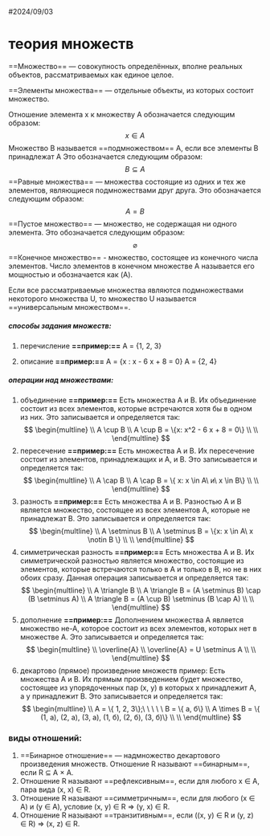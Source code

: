 #2024/09/03
# теория множеств


==Множество== — совокупность определённых, вполне реальных объектов, рассматриваемых как единое целое.

==Элементы множества== — отдельные объекты, из которых состоит множество.

Отношение элемента x к множеству A обозначается следующим образом: $$ x \in A $$
Множество B называется ==подмножеством== A, если все элементы B принадлежат A Это обозначается следующим образом: $$ B \subseteq A $$
==Равные множества== — множества состоящие из одних и тех же элементов, являющиеся подмножествами друг друга. Это обозначается следующим образом: $$ A = B $$
==Пустое множество== — множество, не содержащая ни одного элемента. Это обозначается следующим образом: $$ \varnothing $$
==Конечное множество== - множество, состоящее из конечного числа элементов. Число элементов в конечном множестве A называется его мощностью и обозначается как (A).

Если все рассматриваемые множества являются подмножествами некоторого множества U, то множество U называется ==универсальным множеством==.

##### способы задания множеств:

1. перечисление
	**==пример:==**
	A = {1, 2, 3}
	
2. описание
	**==пример:==**
	A = {x : x - 6 x + 8 = 0}
	A = {2, 4}

##### операции над множествами:

1. объединение
	**==пример:==** Есть множества A и B. Их объединение состоит из всех элементов, которые встречаются хотя бы в одном из них. Это записывается и определяется так:  $$ \begin{multline} \\ 
	A \cup B \\
	A \cup B = \{x: x^2 - 6 x + 8 = 0\} \\
	\\ \end{multline} $$
2. пересечение
	**==пример:==** Есть множества A и B. Их пересечение состоит из элементов, принадлежащих и A, и B. Это записывается и определяется так:  $$ \begin{multline} \\ 
	A \cap B \\
	A \cap B = \{ x: x \in A\ и\ x \in B\}  \\
	\\ \end{multline} $$
3.  разность
	**==пример:==** Есть множества A и B. Разностью A и B является множество, состоящее из всех элементов A, которые не принадлежат B. Это записывается и определяется так: $$ \begin{multline} \\ 
	A \setminus B \\
	A \setminus B = \{x: x \in A\ x \notin B \} \\
	\\ \end{multline} $$
4. cимметрическая разность
	**==пример:==** Есть множества A и B. Их симметрической разностью является множество, состоящие из элементов, которые встречаются только в A и только в B, но не в них обоих сразу. Данная операция записывается и определяется так: $$ \begin{multline} \\ 
	 A \triangle B \\
	 A \triangle B = (A \setminus B) \cap (B \setminus A) \\
	 A \triangle B = (A \cup B) \setminus (B \cap A) \\
	\\ \end{multline} $$
5. дополнение
	**==пример:==** Дополнением множества А является множество не-А, которое состоит из всех элементов, которых нет в множестве A. Это записывается и определяется так: $$ \begin{multline} \\ 
	\overline{A} \\
	\overline{A} = U \setminus A \\
	\\ \end{multline} $$
6.  декартово (прямое) произведение множеств
	пример: Есть множества A и B. Их прямым произведением будет множество, состоящее из упорядоченных пар (x, y) в которых x принадлежит A, а y принадлежит B. Это записывается и определяется так: $$ \begin{multline} \\ 
	A = \{ 1, 2, 3\};\ \ \ \ \  B = \{ а, б\} \\
	A \times B = \{ (1, а), (2, а), (3, а), (1, б), (2, б), (3, б)\} \\
	\\ \end{multline} $$
### виды отношений:

1. ==Бинарное отношение== — надмножество декартового произведения множеств. 
   Отношение R называют ==бинарным==, если R ⊆ A × A.
2. Отношение R называют ==рефлексивным==, если для любого x ∈ A, пара вида (x, x) ∈ R.
3. Отношение R называют ==симметричным==, если для любого (x ∈ A) и (y ∈ A), условие (x, y) ∈ R ⇒ (y, x) ∈ R.
4. Отношение R называют ==транзитивным==, если ((x, y) ∈ R и (y, z) ∈ R) ⇒ (x, z) ∈ R.

